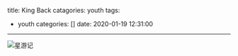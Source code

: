 title: King Back
catagories: youth
tags:
  - youth
categories: []
date: 2020-01-19 12:31:00
---
![星游记](../2.jpg)